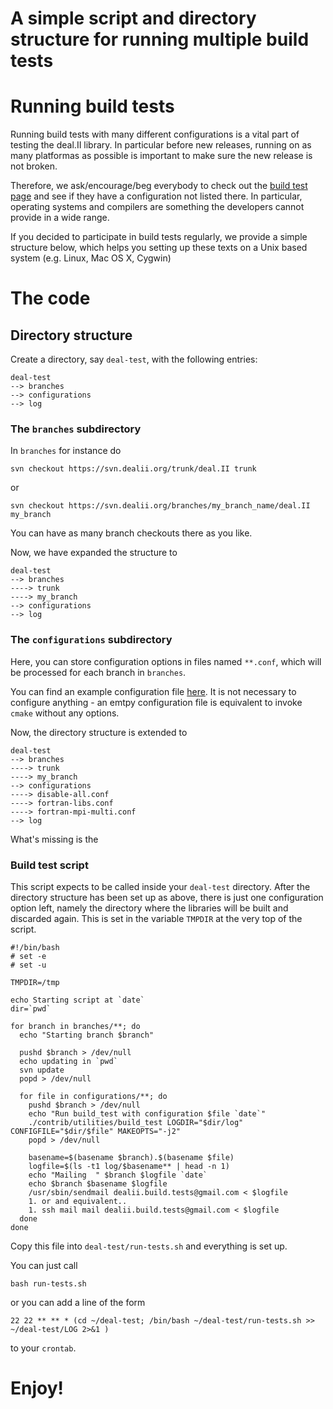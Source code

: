 # A simple script and directory structure for running multiple build tests

# Running build tests

Running build tests with many different configurations is a vital part of testing the deal.II library. In particular before new releases, running on as many platformas as possible is important to make sure the new release is not broken.

Therefore, we ask/encourage/beg everybody to check out the [build test page](http://www.dealii.org/cgi-bin/build.pl) and see if they have a configuration not listed there. In particular, operating systems and compilers are something the developers cannot provide in a wide range.

If you decided to participate in build tests regularly, we provide a simple structure below, which helps you setting up these texts on a Unix based system (e.g. Linux, Mac OS X, Cygwin)

# The code

## Directory structure

Create a directory, say `deal-test`, with the following entries:

```
deal-test
--> branches
--> configurations
--> log
```

### The `branches` subdirectory

In `branches` for instance do
```
svn checkout https://svn.dealii.org/trunk/deal.II trunk
```
or
```
svn checkout https://svn.dealii.org/branches/my_branch_name/deal.II my_branch
```

You can have as many branch checkouts there as you like.

Now, we have expanded the structure to
```
deal-test
--> branches
----> trunk
----> my_branch
--> configurations
--> log
```

### The `configurations` subdirectory

Here, you can store configuration options in files named `**.conf`, which will be processed for each branch in `branches`.

You can find an example configuration file [here](http://www.dealii.org/developer/development/Config.sample). It is not necessary to configure anything - an emtpy configuration file is equivalent to invoke `cmake` without any options.

Now, the directory structure is extended to
```
deal-test
--> branches
----> trunk
----> my_branch
--> configurations
----> disable-all.conf
----> fortran-libs.conf
----> fortran-mpi-multi.conf
--> log
```

What's missing is the
### Build test script

This script expects to be called inside your `deal-test` directory. After the directory structure has been set up as above, there is just one configuration option left, namely the directory where the libraries will be built and discarded again. This is set in the variable `TMPDIR` at the very top of the script.

```
#!/bin/bash
# set -e
# set -u

TMPDIR=/tmp

echo Starting script at `date`
dir=`pwd`

for branch in branches/**; do
  echo "Starting branch $branch"

  pushd $branch > /dev/null
  echo updating in `pwd`
  svn update
  popd > /dev/null

  for file in configurations/**; do
    pushd $branch > /dev/null
    echo "Run build_test with configuration $file `date`"
    ./contrib/utilities/build_test LOGDIR="$dir/log" CONFIGFILE="$dir/$file" MAKEOPTS="-j2"
    popd > /dev/null

    basename=$(basename $branch).$(basename $file)
    logfile=$(ls -t1 log/$basename** | head -n 1)
    echo "Mailing  " $branch $logfile `date`
    echo $branch $basename $logfile
    /usr/sbin/sendmail dealii.build.tests@gmail.com < $logfile
    1. or and equivalent..
    1. ssh mail mail dealii.build.tests@gmail.com < $logfile
  done
done
```

Copy this file into `deal-test/run-tests.sh` and everything is set up.

You can just call
```
bash run-tests.sh
```
or you can add a line of the form
```
22 22 ** ** * (cd ~/deal-test; /bin/bash ~/deal-test/run-tests.sh >> ~/deal-test/LOG 2>&1 )
```
to your `crontab`.

# Enjoy!
